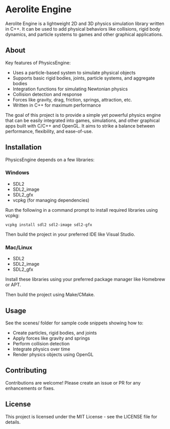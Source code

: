 # Aerolite Engine

Aerolite Engine is a lightweight 2D and 3D physics simulation library written in C++. It can be used to add physical behaviors like collisions, rigid body dynamics, and particle systems to games and other graphical applications. 

## About

Key features of PhysicsEngine:

- Uses a particle-based system to simulate physical objects
- Supports basic rigid bodies, joints, particle systems, and aggregate bodies
- Integration functions for simulating Newtonian physics
- Collision detection and response 
- Forces like gravity, drag, friction, springs, attraction, etc.
- Written in C++ for maximum performance

The goal of this project is to provide a simple yet powerful physics engine that can be easily integrated into games, simulations, and other graphical apps built with C/C++ and OpenGL. It aims to strike a balance between performance, flexibility, and ease-of-use.

## Installation

PhysicsEngine depends on a few libraries:

### Windows

- SDL2
- SDL2_image
- SDL2_gfx
- vcpkg (for managing dependencies)

Run the following in a command prompt to install required libraries using vcpkg:

```
vcpkg install sdl2 sdl2-image sdl2-gfx
```

Then build the project in your preferred IDE like Visual Studio.

### Mac/Linux

- SDL2 
- SDL2_image
- SDL2_gfx

Install these libraries using your preferred package manager like Homebrew or APT.

Then build the project using Make/CMake.

## Usage

See the scenes/ folder for sample code snippets showing how to:

- Create particles, rigid bodies, and joints
- Apply forces like gravity and springs 
- Perform collision detection
- Integrate physics over time
- Render physics objects using OpenGL

## Contributing

Contributions are welcome! Please create an issue or PR for any enhancements or fixes.

## License

This project is licensed under the MIT License - see the LICENSE file for details.
